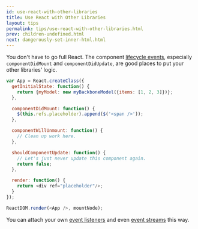 ```yaml
---
id: use-react-with-other-libraries
title: Use React with Other Libraries
layout: tips
permalink: tips/use-react-with-other-libraries.html
prev: children-undefined.html
next: dangerously-set-inner-html.html
---
```


You don't have to go full React. The component [lifecycle events](/react/docs/component-specs.html#lifecycle-methods), especially `componentDidMount` and `componentDidUpdate`, are good places to put your other libraries' logic.

```js
var App = React.createClass({
  getInitialState: function() {
    return {myModel: new myBackboneModel({items: [1, 2, 3]})};
  },

  componentDidMount: function() {
    $(this.refs.placeholder).append($('<span />'));
  },

  componentWillUnmount: function() {
    // Clean up work here.
  },

  shouldComponentUpdate: function() {
    // Let's just never update this component again.
    return false;
  },

  render: function() {
    return <div ref="placeholder"/>;
  }
});

ReactDOM.render(<App />, mountNode);
```

You can attach your own [event listeners](/react/tips/dom-event-listeners.html) and even [event streams](https://baconjs.github.io) this way.
